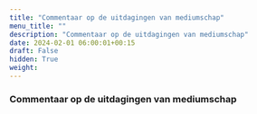 ```yaml
---
title: "Commentaar op de uitdagingen van mediumschap"
menu_title: ""
description: "Commentaar op de uitdagingen van mediumschap"
date: 2024-02-01 06:00:01+00:15
draft: False
hidden: True
weight:
---
```

### Commentaar op de uitdagingen van mediumschap


